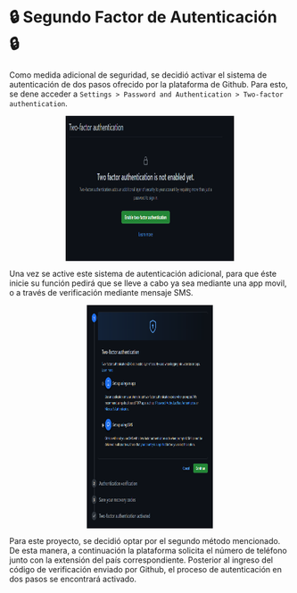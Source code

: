 # :lock: Segundo Factor de Autenticación :lock:

Como medida adicional de seguridad, se decidió activar el sistema de autenticación de dos pasos ofrecido por la plataforma de Github. Para esto, se dene acceder a `Settings > Password and Authentication > Two-factor authentication`.

<p align='center'>
<img src="../imgs/two_factor_auth.png" alt="two-factor" height="260" width=60% align='center'/>
</p>

Una vez se active este sistema de autenticación adicional, para que éste inicie su función pedirá que se lleve a cabo ya sea mediante una app movil, o a través de verificación mediante mensaje SMS. 

<p align='center'>
<img src="../imgs/conf_two_factor.png" alt="conf-two-factor" height="400" width=45% align='center'/>
</p>

Para este proyecto, se decidió optar por el segundo método mencionado. De esta manera, a continuación la plataforma solicita el número de teléfono junto con la extensión del país correspondiente. Posterior al ingreso del código de verificación enviado por Github, el proceso de autenticación en dos pasos se encontrará activado.

